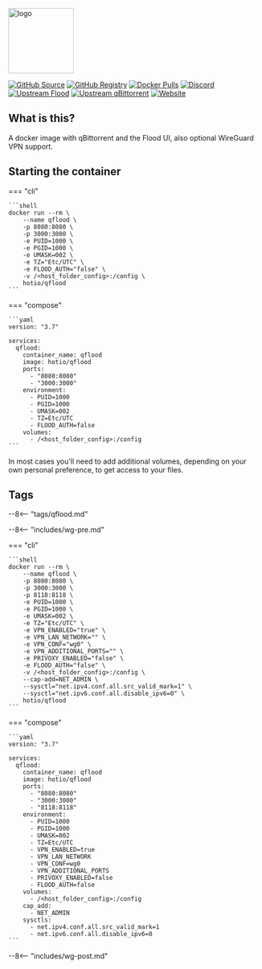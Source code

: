 [<img src="https://hotio.dev/img/qflood.png" alt="logo" height="130" width="130">](https://github.com/jesec/flood)

[![GitHub Source](https://img.shields.io/badge/github-source-ffb64c?style=flat-square&logo=github&logoColor=white&labelColor=757575)](https://github.com/hotio/qflood)
[![GitHub Registry](https://img.shields.io/badge/github-registry-ffb64c?style=flat-square&logo=github&logoColor=white&labelColor=757575)](https://github.com/orgs/hotio/packages/container/package/qflood)
[![Docker Pulls](https://img.shields.io/docker/pulls/hotio/qflood?color=ffb64c&style=flat-square&label=pulls&logo=docker&logoColor=white&labelColor=757575)](https://hub.docker.com/r/hotio/qflood)
[![Discord](https://img.shields.io/discord/610068305893523457?style=flat-square&color=ffb64c&label=discord&logo=discord&logoColor=white&labelColor=757575)](https://hotio.dev/discord)
[![Upstream Flood](https://img.shields.io/badge/upstream-flood-ffb64c?style=flat-square&labelColor=757575)](https://github.com/jesec/flood)
[![Upstream qBittorrent](https://img.shields.io/badge/upstream-qbittorrent-ffb64c?style=flat-square&labelColor=757575)](https://github.com/qbittorrent/qbittorrent)
[![Website](https://img.shields.io/badge/website-hotio.dev-ffb64c?style=flat-square&labelColor=757575)](https://hotio.dev/containers/qflood)

## What is this?

A docker image with qBittorrent and the Flood UI, also optional WireGuard VPN support.

## Starting the container

=== "cli"

    ```shell
    docker run --rm \
        --name qflood \
        -p 8080:8080 \
        -p 3000:3000 \
        -e PUID=1000 \
        -e PGID=1000 \
        -e UMASK=002 \
        -e TZ="Etc/UTC" \
        -e FLOOD_AUTH="false" \
        -v /<host_folder_config>:/config \
        hotio/qflood
    ```

=== "compose"

    ```yaml
    version: "3.7"

    services:
      qflood:
        container_name: qflood
        image: hotio/qflood
        ports:
          - "8080:8080"
          - "3000:3000"
        environment:
          - PUID=1000
          - PGID=1000
          - UMASK=002
          - TZ=Etc/UTC
          - FLOOD_AUTH=false
        volumes:
          - /<host_folder_config>:/config
    ```

In most cases you'll need to add additional volumes, depending on your own personal preference, to get access to your files.

## Tags

--8<-- "tags/qflood.md"

--8<-- "includes/wg-pre.md"

=== "cli"

    ```shell
    docker run --rm \
        --name qflood \
        -p 8080:8080 \
        -p 3000:3000 \
        -p 8118:8118 \
        -e PUID=1000 \
        -e PGID=1000 \
        -e UMASK=002 \
        -e TZ="Etc/UTC" \
        -e VPN_ENABLED="true" \
        -e VPN_LAN_NETWORK="" \
        -e VPN_CONF="wg0" \
        -e VPN_ADDITIONAL_PORTS="" \
        -e PRIVOXY_ENABLED="false" \
        -e FLOOD_AUTH="false" \
        -v /<host_folder_config>:/config \
        --cap-add=NET_ADMIN \
        --sysctl="net.ipv4.conf.all.src_valid_mark=1" \
        --sysctl="net.ipv6.conf.all.disable_ipv6=0" \
        hotio/qflood
    ```

=== "compose"

    ```yaml
    version: "3.7"

    services:
      qflood:
        container_name: qflood
        image: hotio/qflood
        ports:
          - "8080:8080"
          - "3000:3000"
          - "8118:8118"
        environment:
          - PUID=1000
          - PGID=1000
          - UMASK=002
          - TZ=Etc/UTC
          - VPN_ENABLED=true
          - VPN_LAN_NETWORK
          - VPN_CONF=wg0
          - VPN_ADDITIONAL_PORTS
          - PRIVOXY_ENABLED=false
          - FLOOD_AUTH=false
        volumes:
          - /<host_folder_config>:/config
        cap_add:
          - NET_ADMIN
        sysctls:
          - net.ipv4.conf.all.src_valid_mark=1
          - net.ipv6.conf.all.disable_ipv6=0
    ```

--8<-- "includes/wg-post.md"
